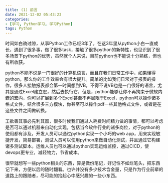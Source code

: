 ```yaml
---
title: (1) 前言
date: 2021-12-02 05:43:23
categories:
- [学习, Python学习, 学习Python]
tags: Python
---
```


时间如白驹过隙，从事Python工作已经3年了，在这3年里从python小白一直成长，遇到了很多事，做了很多task，接触了很多python的新特性，也见识到了很多场景下python的优势，虽然就个人来说，目前python也不能说十分熟练，但也有所收获。

python不能不说是一门很好的计算机语言，而且在我们日常工作中，如果懂得python，那么你的工作效率会有很大提升。简单的比如我们日常对于报表的操作，很多人接触报表都会第一时间想到VB，不得不说VB也是一门很好的语言，尤其是通过Excel建立宏，然后去执行它，但是，python能够让你不再拘束于微软内嵌的宏内，你可以扩展到多个Excel甚至不再局限于Excel，python可以操作诸多格式文件，结合很多三方模块，你甚至可以操作pdf一些其他格式文件，或者是在这些文件之间做转换。

工欲善其事必先利其器，很多时候我们通过人耗费时间精力做的事情，都可以考虑是否可以通过机器来自动化实现，包括当今软件行业的诸多岗位，对于python的使用都有涉及，开发人员可以通过python实现一个小巧的web app，用来实现敏捷开发，简易部署，测试人员可以使用python来做自动化测试，并且通过它构建诸多测试脚本。运维人员也可以通过python实现运维监控，通过CICD，使devops更专业，减轻物力，节省成本。

很早就想写一些python相关的东西，算是做份笔记，好记性不如烂笔头，把东西记下来，方便以后的随时翻看。也许并没有多少技术含金量，只是作为行业前辈的道路上的跟随者，尽可能的拾起心中感兴趣的一些小东西。

